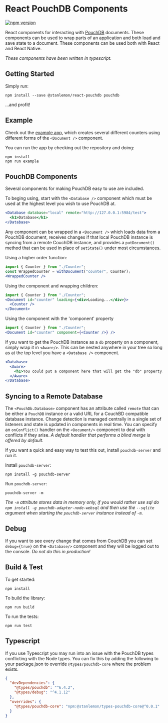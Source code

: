 # React PouchDB Components

[![npm version](https://badge.fury.io/js/%40stanlemon%2Freact-pouchdb.svg)](https://badge.fury.io/js/%40stanlemon%2Freact-pouchdb)

React components for interacting with [PouchDB](https://pouchdb.com) documents.  These components can be used to wrap parts of an application and both load and save state to a document.  These components can be used both with React and React Native.

*These components have been written in typescript.*

## Getting Started

Simply run:

```shell
npm install --save @stanlemon/react-pouchdb pouchdb
```

...and profit!

## Example

Check out the [example app](./example/), which creates several different counters using different forms of the `<Document />` component.

You can run the app by checking out the repository and doing:

```shell
npm install
npm run example
```

## PouchDB Components

Several components for making PouchDB easy to use are included.

To beging using, start with the `<Database />` component which must be used at the highest level you wish to use PouchDB at.

```jsx
<Database database="local" remote="http://127.0.0.1:5984/test">
  <h1>Database</h1>
</Database>
```

Any component can be wrapped in a `<Document />` which loads data from a PouchDB document, receives changes if that local PouchDB instance is syncing from a remote CouchDB instance, and provides a `putDocument()` method that can be used in place of `setState()` under most circumstances.

Using a higher order function:

```jsx
import { Counter } from "./Counter";
const WrappedCounter = withDocument("counter", Counter);
<WrappedCounter />
```

Using the component and wrapping children:

```jsx
import { Counter } from "./Counter";
<Document id="counter" loading={<div>Loading...</div>}>
  <Counter />
</Document>
```

Using the component with the 'component' property

```jsx
import { Counter } from "./Counter";
<Document id="counter" component={<Counter />} />
```

If you want to get the PouchDB instance as a `db` property on a component, simply wrap it in `<Aware/>`.  This can be nested anywhere in your tree so long as at the top level you have a `<Database />` component.

```jsx
<Database>
  <Aware>
    <h1>You could put a component here that will get the "db" property.</h1>
  </Aware>
</Database>
```

## Syncing to a Remote Database

The `<PouchDb.Database>` component has an attribute called `remote` that can be either a `PouchDB` instance or a valid URL for a CouchBD compatible database instance.  Change detection is managed centrally in a single set of listeners and state is updated in components in real time. You can specify an `onConflict()` handler on the `<Document/>` component to deal with conflicts if they arise. *A default handler that performs a blind merge is offered by default.*

If you want a quick and easy way to test this out, install `pouchdb-server` and run it.

Install `pouchdb-server`:

```shell
npm install -g pouchdb-server
```

Run `pouchdb-server`:

```shell
pouchdb-server -m
```

_The `-m` attribute stores data in memory only, if you would rather use sql do `npm install -g pouchdb-adapter-node-websql` and then use the `--sqlite` argument when starting the `pouchdb-server` instance instead of `-m`._

## Debug

If you want to see every change that comes from CouchDB you can set `debug={true}` on the `<Database/>` component and they will be logged out to the console. *Do not do this in production!*

## Build & Test

To get started:

```shell
npm install
```

To build the library:

```shell
npm run build
```

To run the tests:

```shell
npm run test
```

## Typescript

If you use Typescript you may run into an issue with the PouchDB types conflicting with the Node types. You can fix this by adding the following to your package.json to override `@types/pouchdb-core` where the problem exists.

```json
{
  "devDependencies": {
    "@types/pouchdb": "^6.4.2",
    "@types/debug": "^4.1.12"
  },
  "overrides": {
    "@types/pouchdb-core": "npm:@stanlemon/types-pouchdb-core@^0.0.1"
  }
}
```

